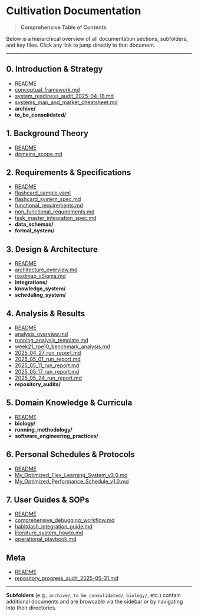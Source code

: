 # Cultivation Documentation

> **Comprehensive Table of Contents**

Below is a hierarchical overview of all documentation sections, subfolders, and key files. Click any link to jump directly to that document.

---

## 0. Introduction & Strategy
- [README](0_introduction_and_strategy/README.md)
- [conceptual_framework.md](0_introduction_and_strategy/conceptual_framework.md)
- [system_readiness_audit_2025-04-18.md](0_introduction_and_strategy/system_readiness_audit_2025-04-18.md)
- [systems_map_and_market_cheatsheet.md](0_introduction_and_strategy/systems_map_and_market_cheatsheet.md)
- **archive/**
- **to_be_consolidated/**

## 1. Background Theory
- [README](1_background_theory/README.md)
- [domains_scope.md](1_background_theory/domains_scope.md)

## 2. Requirements & Specifications
- [README](2_requirements_and_specifications/README.md)
- [flashcard_sample.yaml](2_requirements_and_specifications/flashcard_sample.yaml)
- [flashcard_system_spec.md](2_requirements_and_specifications/flashcard_system_spec.md)
- [functional_requirements.md](2_requirements_and_specifications/functional_requirements.md)
- [non_functional_requirements.md](2_requirements_and_specifications/non_functional_requirements.md)
- [task_master_integration_spec.md](2_requirements_and_specifications/task_master_integration_spec.md)
- **data_schemas/**
- **formal_system/**

## 3. Design & Architecture
- [README](3_design_and_architecture/README.md)
- [architecture_overview.md](3_design_and_architecture/architecture_overview.md)
- [roadmap_vSigma.md](3_design_and_architecture/roadmap_vSigma.md)
- **integrations/**
- **knowledge_system/**
- **scheduling_system/**

## 4. Analysis & Results
- [README](4_analysis_and_results/README.md)
- [analysis_overview.md](4_analysis_and_results/analysis_overview.md)
- [running_analysis_template.md](4_analysis_and_results/running_analysis_template.md)
- [week21_rpe10_benchmark_analysis.md](4_analysis_and_results/week21_rpe10_benchmark_analysis.md)
- [2025_04_27_run_report.md](4_analysis_and_results/2025_04_27_run_report.md)
- [2025_05_01_run_report.md](4_analysis_and_results/2025_05_01_run_report.md)
- [2025_05_11_run_report.md](4_analysis_and_results/2025_05_11_run_report.md)
- [2025_05_17_run_report.md](4_analysis_and_results/2025_05_17_run_report.md)
- [2025_05_24_run_report.md](4_analysis_and_results/2025_05_24_run_report.md)
- **repository_audits/**

## 5. Domain Knowledge & Curricula
- [README](5_domain_knowledge_and_curricula/README.md)
- **biology/**
- **running_methodology/**
- **software_engineering_practices/**

## 6. Personal Schedules & Protocols
- [README](6_personal_schedules_and_protocols/README.md)
- [My_Optimized_Flex_Learning_System_v2.0.md](6_personal_schedules_and_protocols/My_Optimized_Flex_Learning_System_v2.0.md)
- [My_Optimized_Performance_Schedule_v1.0.md](6_personal_schedules_and_protocols/My_Optimized_Performance_Schedule_v1.0.md)

## 7. User Guides & SOPs
- [README](7_user_guides_and_sops/README.md)
- [comprehensive_debugging_workflow.md](7_user_guides_and_sops/comprehensive_debugging_workflow.md)
- [habitdash_integration_guide.md](7_user_guides_and_sops/habitdash_integration_guide.md)
- [literature_system_howto.md](7_user_guides_and_sops/literature_system_howto.md)
- [operational_playbook.md](7_user_guides_and_sops/operational_playbook.md)

## Meta
- [README](meta/README.md)
- [repository_progress_audit_2025-05-31.md](meta/repository_progress_audit_2025-05-31.md)

---

**Subfolders** (e.g., `archive/`, `to_be_consolidated/`, `biology/`, etc.) contain additional documents and are browsable via the sidebar or by navigating into their directories.
